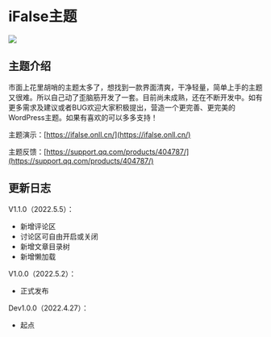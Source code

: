 # iFalse主题

![](https://pic.rmb.bdstatic.com/bjh/dbc94000ceff4e6536766527c7619530.png)

## 主题介绍

市面上花里胡哨的主题太多了，想找到一款界面清爽，干净轻量，简单上手的主题又很难。所以自己动了歪脑筋开发了一套。目前尚未成熟，还在不断开发中。如有更多需求及建议或者BUG欢迎大家积极提出，营造一个更完善、更完美的WordPress主题。如果有喜欢的可以多多支持！

主题演示：[https://ifalse.onll.cn/](https://ifalse.onll.cn/)

主题反馈：[https://support.qq.com/products/404787/](https://support.qq.com/products/404787/)

## 更新日志

V1.1.0（2022.5.5）：

- 新增评论区
- 讨论区可自由开启或关闭
- 新增文章目录树
- 新增懒加载

V1.0.0（2022.5.2）：

- 正式发布

Dev1.0.0（2022.4.27）：

- 起点